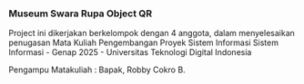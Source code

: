 ### **Museum Swara Rupa Object QR**

Project ini dikerjakan berkelompok dengan 4 anggota, dalam menyelesaikan penugasan Mata Kuliah Pengembangan Proyek Sistem Informasi
Sistem Informasi - Genap 2025 - Universitas Teknologi Digital Indonesia

Pengampu Matakuliah : Bapak, Robby Cokro B.

